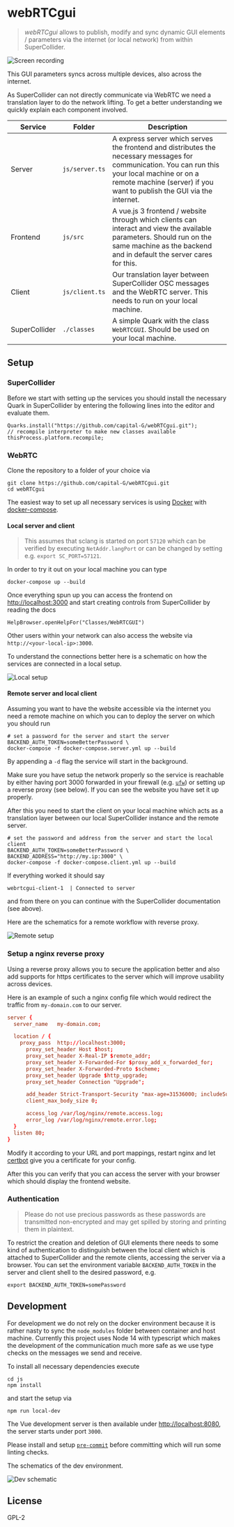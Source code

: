 # webRTCgui

> *webRTCgui* allows to publish, modify and sync dynamic GUI elements / parameters via the internet (or local network) from within SuperCollider.

![Screen recording](HelpSource/Classes/images/screen_recording.gif)

This GUI parameters syncs across multiple devices, also across the internet.

As SuperCollider can not directly communicate via WebRTC we need a translation layer to do the network lifting.
To get a better understanding we quickly explain each component involved.

Service | Folder | Description
--- | --- | ---
Server | `js/server.ts` | A express server which serves the frontend and distributes the necessary messages for communication. You can run this your local machine or on a remote machine (server) if you want to publish the GUI via the internet.
Frontend | `js/src` | A vue.js 3 frontend / website through which clients can interact and view the available parameters. Should run on the same machine as the backend and in default the server cares for this.
Client | `js/client.ts` | Our translation layer between SuperCollider OSC messages and the WebRTC server. This needs to run on your local machine.
SuperCollider | `./classes` | A simple Quark with the class `WebRTCGUI`. Should be used on your local machine.

## Setup

### SuperCollider

Before we start with setting up the services you should install the necessary Quark in SuperCollider by entering the following lines into the editor and evaluate them.

```supercollider
Quarks.install("https://github.com/capital-G/webRTCgui.git");
// recompile interpreter to make new classes available
thisProcess.platform.recompile;
```

### WebRTC

Clone the repository to a folder of your choice via

```shell
git clone https://github.com/capital-G/webRTCgui.git
cd webRTCgui
```

The easiest way to set up all necessary services is using [Docker](https://docs.docker.com/get-docker/) with [docker-compose](https://docs.docker.com/compose/install/).

#### Local server and client

> This assumes that sclang is started on port `57120` which can be verified by executing `NetAddr.langPort` or can be changed by setting e.g. `export SC_PORT=57121`.

In order to try it out on your local machine you can type

```shell
docker-compose up --build
```

Once everything spun up you can access the frontend on <http://localhost:3000> and start creating controls from SuperCollider by reading the docs

```supercollider
HelpBrowser.openHelpFor("Classes/WebRTCGUI")
```

Other users within your network can also access the website via `http://<your-local-ip>:3000`.

To understand the connections better here is a schematic on how the services are connected in a local setup.

![Local setup](HelpSource/Classes/images/local.svg)

#### Remote server and local client

Assuming you want to have the website accessible via the internet you need a remote machine on which you can to deploy the server on which you should run

```shell
# set a password for the server and start the server
BACKEND_AUTH_TOKEN=someBetterPassword \
docker-compose -f docker-compose.server.yml up --build
```

By appending a `-d` flag the service will start in the background.

Make sure you have setup the network properly so the service is reachable by either having port 3000 forwarded in your firewall (e.g. [`ufw`](https://wiki.archlinux.org/title/Uncomplicated_Firewall)) or setting up a reverse proxy (see below).
If you can see the website you have set it up properly.

After this you need to start the client on your local machine which acts as a translation layer between our local SuperCollider instance and the remote server.

```shell
# set the password and address from the server and start the local client
BACKEND_AUTH_TOKEN=someBetterPassword \
BACKEND_ADDRESS="http://my.ip:3000" \
docker-compose -f docker-compose.client.yml up --build
```

If everything worked it should say

```log
webrtcgui-client-1  | Connected to server
```

and from there on you can continue with the SuperCollider documentation (see above).

Here are the schematics for a remote workflow with reverse proxy.

![Remote setup](HelpSource/Classes/images/remote.svg)

### Setup a nginx reverse proxy

Using a reverse proxy allows you to secure the application better and also add supports for https certificates to the server which will improve usability across devices.

Here is an example of such a nginx config file which would redirect the traffic from `my-domain.com` to our server.

```conf
server {
  server_name   my-domain.com;

  location / {
    proxy_pass  http://localhost:3000;
      proxy_set_header Host $host;
      proxy_set_header X-Real-IP $remote_addr;
      proxy_set_header X-Forwarded-For $proxy_add_x_forwarded_for;
      proxy_set_header X-Forwarded-Proto $scheme;
      proxy_set_header Upgrade $http_upgrade;
      proxy_set_header Connection "Upgrade";

      add_header Strict-Transport-Security "max-age=31536000; includeSubDomains; preload";
      client_max_body_size 0;

      access_log /var/log/nginx/remote.access.log;
      error_log /var/log/nginx/remote.error.log;
  }
  listen 80;
}
```

Modify it according to your URL and port mappings, restart nginx and let [certbot](https://certbot.eff.org/) give you a certificate for your config.

After this you can verify that you can access the server with your browser which should display the frontend website.

### Authentication

> Please do not use precious passwords as these passwords are transmitted non-encrypted and may get spilled by storing and printing them in plaintext.

To restrict the creation and deletion of GUI elements there needs to some kind of authentication to distinguish between the local client which is attached to SuperCollider and the remote clients, accessing the server via a browser.
You can set the environment variable `BACKEND_AUTH_TOKEN` in the server and client shell to the desired password, e.g.

```shell
export BACKEND_AUTH_TOKEN=somePassword
```

## Development

For development we do not rely on the docker environment because it is rather nasty to sync the `node_modules` folder between container and host machine.
Currently this project uses Node 14 with typescript which makes the development of the communication much more safe as we use type checks on the messages we send and receive.

To install all necessary dependencies execute

```shell
cd js
npm install
```

and start the setup via

```shell
npm run local-dev
```

The Vue development server is then available under <http://localhost:8080>, the server starts under port `3000`.

Please install and setup [`pre-commit`](https://pre-commit.com/) before committing which will run some linting checks.

The schematics of the dev environment.

![Dev schematic](HelpSource/Classes/images/dev.svg)

## License

GPL-2
